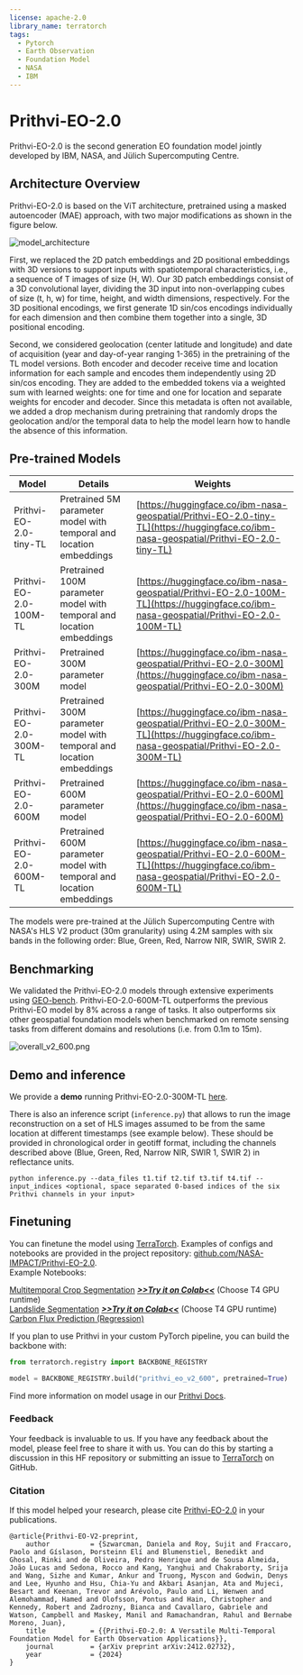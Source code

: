 ```yaml
---
license: apache-2.0
library_name: terratorch
tags:
  - Pytorch
  - Earth Observation
  - Foundation Model
  - NASA
  - IBM
---
```


# Prithvi-EO-2.0

Prithvi-EO-2.0 is the second generation EO foundation model jointly developed by IBM, NASA, and Jülich Supercomputing Centre.

## Architecture Overview

Prithvi-EO-2.0 is based on the ViT architecture, pretrained using a masked autoencoder (MAE) approach, with two major modifications as shown in the figure below.

![model_architecture](assets/model_architecture.png)

First, we replaced the 2D patch embeddings and 2D positional embeddings with 3D versions to support inputs with spatiotemporal characteristics, i.e., a sequence of T images of size (H, W). Our 3D patch embeddings consist of a 3D convolutional layer, dividing the 3D input into non-overlapping cubes of size (t, h, w) for time, height, and width dimensions, respectively. For the 3D positional encodings, we first generate 1D sin/cos encodings individually for each dimension and then combine them together into a single, 3D positional encoding.

Second, we considered geolocation (center latitude and longitude) and date of acquisition (year and day-of-year ranging 1-365) in the pretraining of the TL model versions. Both encoder and decoder receive time and location information for each sample and encodes them independently using 2D sin/cos encoding. They are added to the embedded tokens via a weighted sum with learned weights: one for time and one for location and separate weights for encoder and decoder. Since this metadata is often not available, we added a drop mechanism during pretraining that randomly drops the geolocation and/or the temporal data to help the model learn how to handle the absence of this information.

## Pre-trained Models

| Model | Details | Weights                                                                                                                                                                    |
| ------------- | ------------- |----------------------------------------------------------------------------------------------------------------------------------------------------------------------------|
| Prithvi-EO-2.0-tiny-TL | Pretrained 5M parameter model with temporal and location embeddings                                      | [https://huggingface.co/ibm-nasa-geospatial/Prithvi-EO-2.0-tiny-TL](https://huggingface.co/ibm-nasa-geospatial/Prithvi-EO-2.0-tiny-TL)    |
| Prithvi-EO-2.0-100M-TL | Pretrained 100M parameter model with temporal and location embeddings                                      | [https://huggingface.co/ibm-nasa-geospatial/Prithvi-EO-2.0-100M-TL](https://huggingface.co/ibm-nasa-geospatial/Prithvi-EO-2.0-100M-TL)    |
|Prithvi-EO-2.0-300M   | Pretrained 300M parameter model  | [https://huggingface.co/ibm-nasa-geospatial/Prithvi-EO-2.0-300M](https://huggingface.co/ibm-nasa-geospatial/Prithvi-EO-2.0-300M)                                           |
|Prithvi-EO-2.0-300M-TL   | Pretrained 300M parameter model with temporal and location embeddings | [https://huggingface.co/ibm-nasa-geospatial/Prithvi-EO-2.0-300M-TL](https://huggingface.co/ibm-nasa-geospatial/Prithvi-EO-2.0-300M-TL) |
|Prithvi-EO-2.0-600M   | Pretrained 600M parameter model  | [https://huggingface.co/ibm-nasa-geospatial/Prithvi-EO-2.0-600M](https://huggingface.co/ibm-nasa-geospatial/Prithvi-EO-2.0-600M) |                                          |
|Prithvi-EO-2.0-600M-TL   | Pretrained 600M parameter model with temporal and location embeddings | [https://huggingface.co/ibm-nasa-geospatial/Prithvi-EO-2.0-600M-TL](https://huggingface.co/ibm-nasa-geospatial/Prithvi-EO-2.0-600M-TL) |

The models were pre-trained at the Jülich Supercomputing Centre with NASA's HLS V2 product (30m granularity) using 4.2M samples with six bands in the following order: Blue, Green, Red, Narrow NIR, SWIR, SWIR 2.

## Benchmarking
We validated the Prithvi-EO-2.0 models through extensive experiments using [GEO-bench](https://github.com/ServiceNow/geo-bench). Prithvi-EO-2.0-600M-TL outperforms the previous Prithvi-EO model by 8% across a range of tasks. It also outperforms six other geospatial foundation models when benchmarked on remote sensing tasks from different domains and resolutions (i.e. from 0.1m to 15m).

![overall_v2_600.png](assets%2Foverall_v2_600.png)

## Demo and inference
We provide a **demo** running Prithvi-EO-2.0-300M-TL [here](https://huggingface.co/spaces/ibm-nasa-geospatial/Prithvi-EO-2.0-Demo). 

There is also an inference script (`inference.py`) that allows to run the image reconstruction on a set of HLS images assumed to be from the same location at different timestamps (see example below). These should be provided in chronological order in geotiff format, including the channels described above (Blue, Green, Red, Narrow NIR, SWIR 1, SWIR 2) in reflectance units.

```
python inference.py --data_files t1.tif t2.tif t3.tif t4.tif --input_indices <optional, space separated 0-based indices of the six Prithvi channels in your input>
```

## Finetuning

You can finetune the model using [TerraTorch](https://github.com/IBM/terratorch). Examples of configs and notebooks are provided in the project repository: [github.com/NASA-IMPACT/Prithvi-EO-2.0](https://github.com/NASA-IMPACT/Prithvi-EO-2.0#fine-tuning).  
Example Notebooks:

[Multitemporal Crop Segmentation](https://github.com/NASA-IMPACT/Prithvi-EO-2.0/blob/main/examples/example_multitemporalcrop.ipynb)   [<b><i>>>Try it on Colab<<</i></b>](https://colab.research.google.com/github/NASA-IMPACT/Prithvi-EO-2.0/blob/main/examples/example_multitemporalcrop.ipynb) (Choose T4 GPU runtime)  
[Landslide Segmentation](https://github.com/NASA-IMPACT/Prithvi-EO-2.0/blob/main/examples/example_landslide4sense.ipynb) [<b><i>>>Try it on Colab<<</i></b>](https://colab.research.google.com/github/NASA-IMPACT/Prithvi-EO-2.0/blob/main/examples/example_landslide4sense.ipynb) (Choose T4 GPU runtime)  
[Carbon Flux Prediction (Regression)](https://github.com/NASA-IMPACT/Prithvi-EO-2.0/blob/main/examples/carbon_flux/main_flux_finetune_baselines_trainer.ipynb)

If you plan to use Prithvi in your custom PyTorch pipeline, you can build the backbone with:
```python
from terratorch.registry import BACKBONE_REGISTRY

model = BACKBONE_REGISTRY.build("prithvi_eo_v2_600", pretrained=True)
```

Find more information on model usage in our [Prithvi Docs](https://ibm.github.io/terratorch/stable/guide/prithvi_eo/).


### Feedback

Your feedback is invaluable to us. If you have any feedback about the model, please feel free to share it with us. You can do this by starting a discussion in this HF repository or submitting an issue to [TerraTorch](https://github.com/IBM/terratorch) on GitHub.

### Citation

If this model helped your research, please cite [Prithvi-EO-2.0](https://arxiv.org/abs/2412.02732) in your publications.

```
@article{Prithvi-EO-V2-preprint,    
    author          = {Szwarcman, Daniela and Roy, Sujit and Fraccaro, Paolo and Gíslason, Þorsteinn Elí and Blumenstiel, Benedikt and Ghosal, Rinki and de Oliveira, Pedro Henrique and de Sousa Almeida, João Lucas and Sedona, Rocco and Kang, Yanghui and Chakraborty, Srija and Wang, Sizhe and Kumar, Ankur and Truong, Myscon and Godwin, Denys and Lee, Hyunho and Hsu, Chia-Yu and Akbari Asanjan, Ata and Mujeci, Besart and Keenan, Trevor and Arévolo, Paulo and Li, Wenwen and Alemohammad, Hamed and Olofsson, Pontus and Hain, Christopher and Kennedy, Robert and Zadrozny, Bianca and Cavallaro, Gabriele and Watson, Campbell and Maskey, Manil and Ramachandran, Rahul and Bernabe Moreno, Juan},
    title           = {{Prithvi-EO-2.0: A Versatile Multi-Temporal Foundation Model for Earth Observation Applications}},
    journal         = {arXiv preprint arXiv:2412.02732},
    year            = {2024}
}
```
